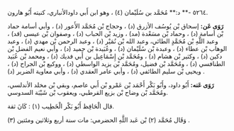 ٥٢٦٤ -** د:** مُحَمَّد بن سُلَيْمان (٤) ، وهو ابن أَبي داودالأنباري، كنيته أَبُو هارون.

**رَوَى عَن:** إسحاق بْن يُوسُف الأزرق (د) ، وحجاج بْن مُحَمَّد الأَعور (د) ، وأبي أسامة حماد بْن أسامة (د) ، وحماد بْن مسَعْدة (مد) ، وزيد بْن الحباب (د) ، وصفوان بْن عيسى (قد) ، وعبد اللَّهِ بْن مُحَمَّدٍ الطائي، وعبد الله بْن نُمَيْر (د) ، وعبد الرحمن بْن مهدي (د) ، وعبد الوهاب بْن عطاء (د) ، وعبدة بْن سُلَيْمان (د) ، وعُبَيدة بْن حميد (د) ، وأبي نعيم الفضل بْن دكين (د) ، وكثير بْن هشام (د) ، ومُحَمَّد بْن إِسْمَاعِيل بن أَبي فديك (د) ، ومحمد بْن عُبَيد الطنافسي (د) ، ومُحَمَّد بْن فضيل، ومُحَمَّد بْن يزيد الواسطي (د) ، ووكيع بْن الجراح (د) ، ويحيى بْن سليم الطائفي (د) ، وأبي عامر العقدي (د) ، وأبي معاوية الضرير (د) .

**رَوَى عَنه:** أَبُو داود، وأَبُو بَكْر أَحْمَد بْن عَمْرو بْن أَبي عاصم، وبقي بْن مخلد الأندلسي، ومُحَمَّد بْن وضاح بْن بزيع القرطبي، ويعقوب بْن شَيْبَة السدوسي.

قال الْحَافِظ أَبُو بَكْر الْخَطِيب (١) : كَانَ ثقة.

وَقَال مُحَمَّد (٢) بْن عَبد اللَّهِ الحضرمي: مات سنة أربع وثلاثين ومئتين (٣) .